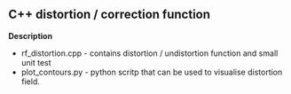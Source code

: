 ## C++ distortion / correction function 

**Description**

* rf_distortion.cpp - contains distortion / undistortion function and small unit test
* plot_contours.py - python scritp that can be used to visualise distortion field.
